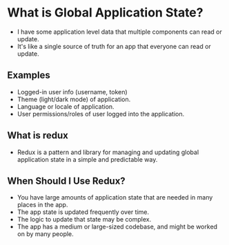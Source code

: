 
# What is Global Application State?

- I have some application level data that multiple components can read or update.
- It's like a single source of truth for an app that everyone can read or update.

## Examples

- Logged-in user info (username, token)
- Theme (light/dark mode) of application.
- Language or locale of application.
- User permissions/roles of user logged into the application.


## What is redux

- Redux is a pattern and library for managing and updating global application state in a simple and predictable way.

## When Should I Use Redux?

- You have large amounts of application state that are needed in many places in the app.
- The app state is updated frequently over time.
- The logic to update that state may be complex.
- The app has a medium or large-sized codebase, and might be worked on by many people.
